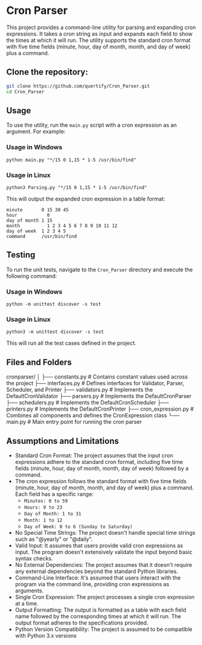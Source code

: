 # Cron Parser

This project provides a command-line utility for parsing and expanding cron expressions. It takes a cron string as input and expands each field to show the times at which it will run. The utility supports the standard cron format with five time fields (minute, hour, day of month, month, and day of week) plus a command.

## Clone the repository:
```bash
git clone https://github.com/quertify/Cron_Parser.git
cd Cron_Parser
```

## Usage
To use the utility, run the `main.py` script with a cron expression as an argument. For example:

### Usage in Windows
```
python main.py "*/15 0 1,15 * 1-5 /usr/bin/find"
```
### Usage in Linux
```
python3 Parsing.py "*/15 0 1,15 * 1-5 /usr/bin/find"
```

This will output the expanded cron expression in a table format:
```
minute       0 15 30 45
hour	       0
day of month 1 15
month	       1 2 3 4 5 6 7 8 9 10 11 12
day of week	 1 2 3 4 5
command	     /usr/bin/find
```


## Testing

To run the unit tests, navigate to the `Cron_Parser` directory and execute the following command:

### Usage in Windows
```
python -m unittest discover -s test
```
### Usage in Linux
```
python3 -m unittest discover -s test
```

This will run all the test cases defined in the project.


## Files and Folders

cronparser/
│
├── constants.py        # Contains constant values used across the project
├── interfaces.py       # Defines interfaces for Validator, Parser, Scheduler, and Printer
├── validators.py       # Implements the DefaultCronValidator
├── parsers.py          # Implements the DefaultCronParser
├── schedulers.py       # Implements the DefaultCronScheduler
├── printers.py         # Implements the DefaultCronPrinter
├── cron_expression.py  # Combines all components and defines the CronExpression class
└── main.py             # Main entry point for running the cron parser

## Assumptions and Limitations

- Standard Cron Format: The project assumes that the input cron expressions adhere to the standard cron format, including five time fields (minute, hour, day of month, month, day of week) followed by a command.
- The cron expression follows the standard format with five time fields (minute, hour, day of month, month, and day of week) plus a command.
    Each field has a specific range:
    - `Minutes: 0 to 59`
    - `Hours: 0 to 23`
    - `Day of Month: 1 to 31`
    - `Month: 1 to 12`
    - `Day of Week: 0 to 6 (Sunday to Saturday)`
- No Special Time Strings: The project doesn't handle special time strings such as "@yearly" or "@daily".
- Valid Input: It assumes that users provide valid cron expressions as input. The program doesn't extensively validate the input beyond basic syntax checks.
- No External Dependencies: The project assumes that it doesn't require any external dependencies beyond the standard Python libraries.
- Command-Line Interface: It's assumed that users interact with the program via the command line, providing cron expressions as arguments.
- Single Cron Expression: The project processes a single cron expression at a time.
- Output Formatting: The output is formatted as a table with each field name followed by the corresponding times at which it will run. The output format adheres to the specifications provided.
- Python Version Compatibility: The project is assumed to be compatible with Python 3.x versions